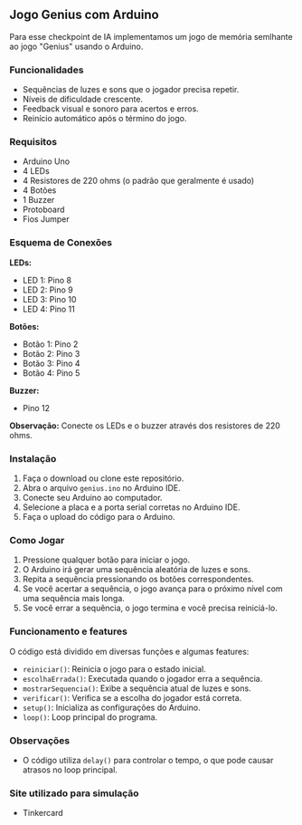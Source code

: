 ## Jogo Genius com Arduino

Para esse checkpoint de IA implementamos um jogo de memória semlhante ao jogo "Genius" usando o Arduino.

### Funcionalidades

- Sequências de luzes e sons que o jogador precisa repetir.
- Níveis de dificuldade crescente.
- Feedback visual e sonoro para acertos e erros.
- Reinício automático após o término do jogo.

### Requisitos

- Arduino Uno
- 4 LEDs
- 4 Resistores de 220 ohms (o padrão que geralmente é usado)
- 4 Botões
- 1 Buzzer
- Protoboard
- Fios Jumper

### Esquema de Conexões

**LEDs:**

- LED 1: Pino 8
- LED 2: Pino 9
- LED 3: Pino 10
- LED 4: Pino 11

**Botões:**

- Botão 1: Pino 2
- Botão 2: Pino 3
- Botão 3: Pino 4
- Botão 4: Pino 5

**Buzzer:**

- Pino 12

**Observação:** Conecte os LEDs e o buzzer através dos resistores de 220 ohms.

### Instalação

1. Faça o download ou clone este repositório.
2. Abra o arquivo `genius.ino` no Arduino IDE.
3. Conecte seu Arduino ao computador.
4. Selecione a placa e a porta serial corretas no Arduino IDE.
5. Faça o upload do código para o Arduino.

### Como Jogar

1. Pressione qualquer botão para iniciar o jogo.
2. O Arduino irá gerar uma sequência aleatória de luzes e sons.
3. Repita a sequência pressionando os botões correspondentes.
4. Se você acertar a sequência, o jogo avança para o próximo nível com uma sequência mais longa.
5. Se você errar a sequência, o jogo termina e você precisa reiniciá-lo.

### Funcionamento e features

O código está dividido em diversas funções e algumas features:

- `reiniciar()`: Reinicia o jogo para o estado inicial.
- `escolhaErrada()`: Executada quando o jogador erra a sequência.
- `mostrarSequencia()`: Exibe a sequência atual de luzes e sons.
- `verificar()`: Verifica se a escolha do jogador está correta.
- `setup()`: Inicializa as configurações do Arduino.
- `loop()`: Loop principal do programa.

### Observações

- O código utiliza `delay()` para controlar o tempo, o que pode causar atrasos no loop principal.

### Site utilizado para simulação

- Tinkercard


